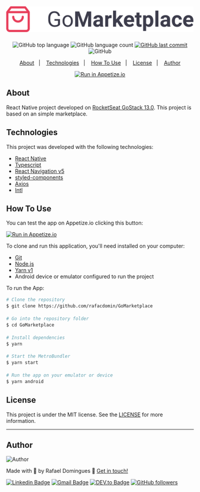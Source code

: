 <h1 align="center">
    <img alt="GoMarketplace" src="https://raw.githubusercontent.com/rafacdomin/GoMarketplace/master/src/assets/logo%403x.png" />
    <br>
</h1>

<p align="center">
  <img alt="GitHub top language" src="https://img.shields.io/github/languages/top/rafacdomin/GoMarketplace.svg">

  <img alt="GitHub language count" src="https://img.shields.io/github/languages/count/rafacdomin/GoMarketplace.svg">
  
  <a href="https://github.com/rafacdomin/GoMarketplace/commits/master">
    <img alt="GitHub last commit" src="https://img.shields.io/github/last-commit/rafacdomin/GoMarketplace.svg">
  </a>

  <img alt="GitHub" src="https://img.shields.io/github/license/rafacdomin/GoMarketplace.svg">
</p>

<p align="center">
  <a href="#about">About</a>&nbsp;&nbsp;&nbsp;|&nbsp;&nbsp;&nbsp;
  <a href="#technologies">Technologies</a>&nbsp;&nbsp;&nbsp;|&nbsp;&nbsp;&nbsp;
  <a href="#how-to-use">How To Use</a>&nbsp;&nbsp;&nbsp;|&nbsp;&nbsp;&nbsp;
  <a href="#license">License</a>&nbsp;&nbsp;&nbsp;|&nbsp;&nbsp;&nbsp;
  <a href="#author">Author</a>
</p>

<p align="center">
     <a href="https://appetize.io/app/719za5qefxcw1yzj1br2p0tt04?device=pixel4&scale=75&orientation=portrait&osVersion=10.0&deviceColor=black" target="_blank"><img src="http://img.shields.io/badge/Run in-Appetize.io-%23c53030?style=for-the-badge&logo=android" alt="Run in Appetize.io"></a>
</p>

## About

React Native project developed on [RocketSeat GoStack 13.0](https://rocketseat.com.br/). This project is based on an simple marketplace.

## Technologies

This project was developed with the following technologies:

- [React Native](https://reactnative.dev/)
- [Typescript](https://www.typescriptlang.org/)
- [React Navigation v5](https://reactnavigation.org/)
- [styled-components](https://styled-components.com/)
- [Axios](https://github.com/axios/axios)
- [Intl](https://www.npmjs.com/package/intl)

## How To Use

You can test the app on Appetize.io clicking this button:

<a href="https://appetize.io/app/719za5qefxcw1yzj1br2p0tt04?device=pixel4&scale=75&orientation=portrait&osVersion=10.0&deviceColor=black" target="_blank"><img src="http://img.shields.io/badge/Run in-Appetize.io-%23c53030?style=for-the-badge&logo=android" alt="Run in Appetize.io"></a>

To clone and run this application, you'll need installed on your computer:
- [Git](https://git-scm.com)
- [Node.js](https://nodejs.org/)
- [Yarn v1](https://classic.yarnpkg.com/) 
- Android device or emulator configured to run the project

To run the App:

```bash
# Clone the repository
$ git clone https://github.com/rafacdomin/GoMarketplace

# Go into the repository folder
$ cd GoMarketplace

# Install dependencies
$ yarn

# Start the MetroBundler
$ yarn start

# Run the app on your emulator or device
$ yarn android
```


## License

This project is under the MIT license. See the [LICENSE](https://github.com/rafacdomin/proffy/blob/master/LICENSE) for more information.

---

## Author

<img  border-radius="50px" src="https://avatars3.githubusercontent.com/u/40310160?s=460&u=d2babe9b7f1c365955699550074910a1957525c8&v=4" width="100px" alt="Author"/>

Made with :purple_heart: by Rafael Domingues :wave: [Get in touch!](https://www.linkedin.com/in/rafaelcodomingues/)

[![Linkedin Badge](https://img.shields.io/badge/-Rafael_Domingues-blue?style=flat-square&logo=Linkedin&logoColor=white&link=https://www.linkedin.com/in/rafaelcodomingues/)](https://www.linkedin.com/in/rafaelcodomingues/)
[![Gmail Badge](https://img.shields.io/badge/-rafaelcodomingues@gmail.com-c14438?style=flat-square&logo=Gmail&logoColor=white&link=mailto:rafaelcodomingues@gmail.com)](mailto:rafaelcodomingues@gmail.com)
[![DEV.to Badge](https://img.shields.io/badge/DEV.to-rafacdomin-black)](https://dev.to/rafacdomin)
[![GitHub followers](https://img.shields.io/github/followers/rafacdomin?label=Follow&style=social)](https://github.com/rafacdomin/?tab=follow)

